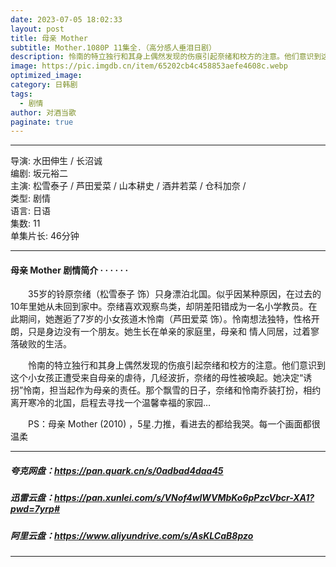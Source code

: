 ```yaml
---
date: 2023-07-05 18:02:33
layout: post
title: 母亲 Mother
subtitle: Mother.1080P 11集全.（高分感人垂泪日剧）
description: 怜南的特立独行和其身上偶然发现的伤痕引起奈绪和校方的注意。他们意识到这个小女孩正遭受来自母亲的虐待，几经波折，奈绪的母性被唤起。她决定“诱拐”怜南，担当起作为母亲的责任...
image: https://pic.imgdb.cn/item/65202cb4c458853aefe4608c.webp
optimized_image: 
category: 日韩剧
tags:
  - 剧情
author: 对酒当歌
paginate: true
---
```


---

导演: 水田伸生 / 长沼诚  
编剧: 坂元裕二  
主演: 松雪泰子 / 芦田爱菜 / 山本耕史 / 酒井若菜 / 仓科加奈 /  
类型: 剧情  
语言: 日语  
集数: 11  
单集片长: 46分钟  

---

#### 母亲 Mother 剧情简介 · · · · · ·

　　35岁的铃原奈绪（松雪泰子 饰）只身漂泊北国。似乎因某种原因，在过去的10年里她从未回到家中。奈绪喜欢观察鸟类，却阴差阳错成为一名小学教员。在此期间，她邂逅了7岁的小女孩道木怜南（芦田爱菜 饰）。怜南想法独特，性格开朗，只是身边没有一个朋友。她生长在单亲的家庭里，母亲和 情人同居，过着寥落破败的生活。

　　怜南的特立独行和其身上偶然发现的伤痕引起奈绪和校方的注意。他们意识到这个小女孩正遭受来自母亲的虐待，几经波折，奈绪的母性被唤起。她决定“诱拐”怜南，担当起作为母亲的责任。那个飘雪的日子，奈绪和怜南乔装打扮，相约离开寒冷的北国，启程去寻找一个温馨幸福的家园…

　　PS：母亲 Mother (2010) ，5星.力推，看进去的都给我哭。每一个画面都很温柔

---

##### 夸克网盘：<https://pan.quark.cn/s/0adbad4daa45>

##### 迅雷云盘：<https://pan.xunlei.com/s/VNof4wlWVMbKo6pPzcVbcr-XA1?pwd=7yrp#>

##### 阿里云盘：<https://www.aliyundrive.com/s/AsKLCaB8pzo>

---
